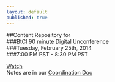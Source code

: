 ```yaml
---
layout: default
published: true
---  
```

##Content Repository for  
###BtCI 90 minute Digital Unconference    
###Tuesday, February 25th, 2014  
###7:00 PM PST - 8:30 PM PST  

[Watch](https://plus.google.com/u/1/events/ciimi6vt3ggc5s04dem2h6f4td4)  
Notes are in our [Coordination Doc](https://docs.google.com/spreadsheet/ccc?key=0Aqe_OvhjNeDPdFhQd0hGU0hEYlZ5V25qVi1rYkhBT3c#gid=0)   
  
